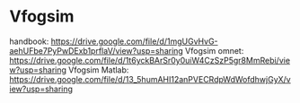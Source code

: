 # Vfogsim
handbook: https://drive.google.com/file/d/1mgUGvHvG-aehUFbe7PyPwDExb1prflaV/view?usp=sharing
Vfogsim omnet: https://drive.google.com/file/d/1t6yckBArSr0y0uiW4CzSzP5gr8MmRebi/view?usp=sharing
Vfogsim Matlab: https://drive.google.com/file/d/13_5humAHI12anPVECRdpWdWofdhwjGyX/view?usp=sharing
